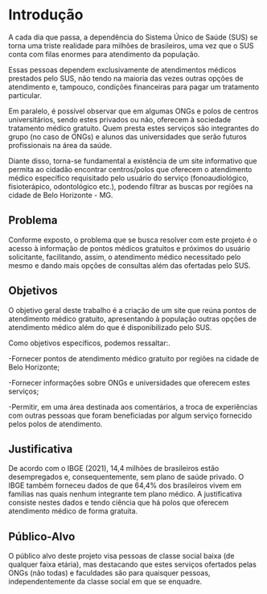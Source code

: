 # Introdução

A cada dia que passa, a dependência do Sistema Único de Saúde (SUS) se torna uma triste realidade para milhões de brasileiros, uma vez que o SUS conta com filas enormes para atendimento da população.

Essas pessoas dependem exclusivamente de atendimentos médicos prestados pelo SUS, não tendo na maioria das vezes outras opções de atendimento e, tampouco, condições financeiras para pagar um tratamento particular.

Em paralelo, é possível observar que em algumas ONGs e polos de centros universitários, sendo estes privados ou não, oferecem à sociedade tratamento médico gratuito. Quem presta estes serviços são integrantes do grupo (no caso de ONGs) e alunos das universidades que serão futuros profissionais na área da saúde.

Diante disso, torna-se fundamental a existência de um site informativo que permita ao cidadão encontrar centros/polos que oferecem o atendimento médico específico requisitado pelo usuário do serviço (fonoaudiológico, fisioterápico, odontológico etc.), podendo filtrar as buscas por regiões na cidade de Belo Horizonte - MG.


## Problema
Conforme exposto, o problema que se busca resolver com este projeto é o acesso à informação de pontos médicos gratuitos e próximos do usuário solicitante, facilitando, assim, o atendimento médico necessitado pelo mesmo e dando mais opções de consultas além das ofertadas pelo SUS.


## Objetivos
O objetivo geral deste trabalho é a criação de um site que reúna pontos de atendimento médico gratuito, apresentando à população outras opções de atendimento médico além do que é disponibilizado pelo SUS.

Como objetivos específicos, podemos ressaltar:.

-Fornecer pontos de atendimento médico gratuito por regiões na cidade de Belo Horizonte;

-Fornecer informações sobre ONGs e universidades que oferecem estes serviços;

-Permitir, em uma área destinada aos comentários, a troca de experiências com outras pessoas que foram beneficiadas por algum serviço fornecido pelos polos de atendimento.


## Justificativa

De acordo com o IBGE (2021), 14,4 milhões de brasileiros estão desempregados e, consequentemente, sem plano de saúde privado. O IBGE também forneceu dados de que 64,4% dos brasileiros vivem em famílias nas quais nenhum integrante tem plano médico.
A justificativa consiste nestes dados e tendo ciência que há polos que oferecem atendimento médico de forma gratuita.


## Público-Alvo

O público alvo deste projeto visa pessoas de classe social baixa (de qualquer faixa etária), mas destacando que estes serviços ofertados pelas ONGs (não todas) e faculdades são para quaisquer pessoas, independentemente da classe social em que se enquadre.
